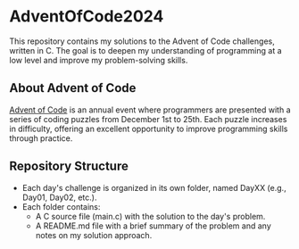 # AdventOfCode2024
This repository contains my solutions to the Advent of Code challenges, written in C. The goal is to deepen my understanding of programming at a low level and improve my problem-solving skills.

## About Advent of Code

[Advent of Code](https://adventofcode.com/) is an annual event where programmers are presented with a series of coding puzzles from December 1st to 25th. Each puzzle increases in difficulty, offering an excellent opportunity to improve programming skills through practice.

## Repository Structure

* Each day's challenge is organized in its own folder, named DayXX (e.g., Day01, Day02, etc.).
* Each folder contains:
  * A C source file (main.c) with the solution to the day's problem.
  * A README.md file with a brief summary of the problem and any notes on my solution approach.
